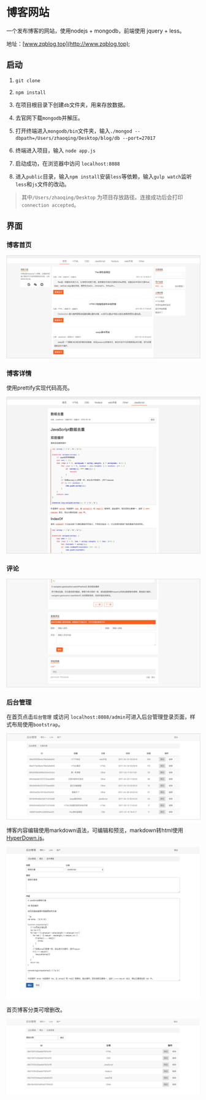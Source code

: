 # 博客网站

一个发布博客的网站，使用nodejs + mongodb，前端使用 jquery + less。

地址：[www.zqblog.top](http://www.zqblog.top);

## 启动

1. `git clone`  
     
2. `npm install`   

3. 在项目根目录下创建`db`文件夹，用来存放数据。 
    
4. 去官网下载`mongodb`并解压。

5. 打开终端进入`mongodb/bin`文件夹，输入`./mongod --dbpath=/Users/zhaoqing/Desktop/blog/db --port=27017 `

6. 终端进入项目，输入 `node app.js`

7. 启动成功，在浏览器中访问 `localhost:8088`

8. 进入`public`目录，输入`npm install`安装`less`等依赖，输入`gulp watch`监听`less`和`js`文件的改动。

>  其中`/Users/zhaoqing/Desktop` 为项目存放路径。连接成功后会打印 `connection accepted`。


## 界面

### 博客首页

<img src='README_img/1.png' width='' style="border:1px solid #ddd;"/>

### 博客详情  
使用prettify实现代码高亮。

<img src='README_img/2.png' width='' style="border:1px solid #ddd;"/>

### 评论

<img src='README_img/3.png' width='' style="border:1px solid #ddd;"/>

### 后台管理

在首页点击`后台管理` 或访问 `localhost:8088/admin`可进入后台管理登录页面，样式布局使用`bootstrap`。

<img src='README_img/4.png' width='' style="border:1px solid #ddd;"/>


博客内容编辑使用markdown语法，可编辑和预览，markdown转html使用[HyperDown.js](https://github.com/SegmentFault/HyperDown.js)。

<img src='README_img/5.png' width='' />


首页博客分类可增删改。

<img src='README_img/6.png' width='' />




